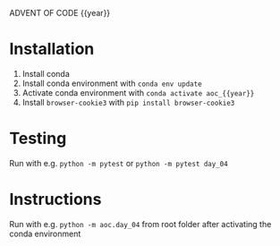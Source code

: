 ADVENT OF CODE {{year}}

# Installation

1. Install conda
2. Install conda environment with `conda env update`
3. Activate conda environment with `conda activate aoc_{{year}}`
4. Install `browser-cookie3` with `pip install browser-cookie3`


# Testing

Run with e.g. `python -m pytest` or `python -m pytest day_04`

# Instructions

Run with e.g. `python -m aoc.day_04` from root folder after activating the conda environment